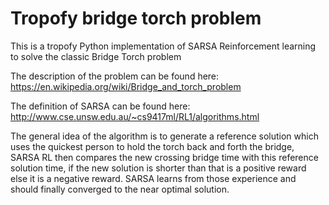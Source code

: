 # Tropofy bridge torch problem

This is a tropofy Python implementation of SARSA Reinforcement learning to solve the classic Bridge Torch problem

The description of the problem can be found here: https://en.wikipedia.org/wiki/Bridge_and_torch_problem

The definition of SARSA can be found here: http://www.cse.unsw.edu.au/~cs9417ml/RL1/algorithms.html

The general idea of the algorithm is to generate a reference solution which uses the quickest person to hold the torch back and forth the bridge, SARSA RL then compares the new crossing bridge time with this reference solution time, if the new solution is shorter than that is a positive reward else it is a negative reward. SARSA learns from those experience and should finally converged to the near optimal solution.
